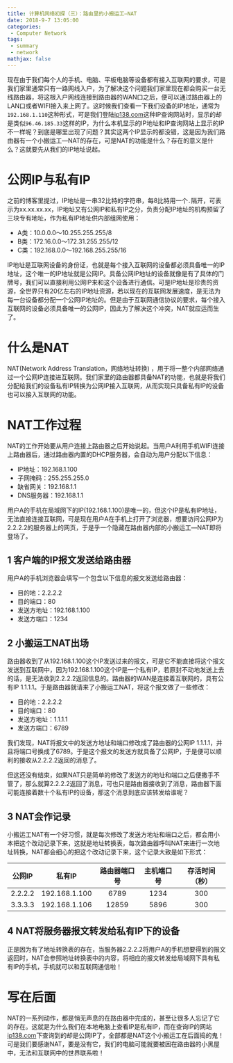```yaml
---
title: 计算机网络初探（三）：路由里的小搬运工—NAT
date: 2018-9-7 13:05:00
categories:
 - Computer Network
tags: 
 - summary
 - network
mathjax: false
---
```


现在由于我们每个人的手机、电脑、平板电脑等设备都有接入互联网的要求，可是我们家里通常只有一路网线入户，为了解决这个问题我们家里现在都会购买一台无线路由器，将这根入户网线连接到路由器的WAN口之后，便可以通过路由器上的LAN口或者WIFI接入来上网了。这时候我们查看一下我们设备的IP地址，通常为`192.168.1.110`这种形式，可是我们登陆[ip138.com](http://ip138.com)这种IP查询网站时，显示的却是类似`96.46.185.33`这样的IP，为什么本机显示的IP地址和IP查询网站上显示的IP不一样呢？到底是哪里出现了问题？其实这两个IP显示的都没错，这是因为我们路由器有一个小搬运工—NAT的存在，可是NAT的功能是什么？存在的意义是什么？这就要先从我们的IP地址说起。

# 公网IP与私有IP

之前的博客里提过，IP地址是一串32比特的字符串，每8比特用一个`.`隔开，可表示为xx.xx.xx.xx，IP地址又有公网IP和私有IP之分，负责分配IP地址的机构预留了三块专有地址，作为私有IP地址供内部组网使用：

- A类：10.0.0.0～10.255.255.255/8
- B类：172.16.0.0～172.31.255.255/12
- C类：192.168.0.0～192.168.255.255/16

IP地址是互联网设备的身份证，也就是每个接入互联网的设备都必须具备唯一的IP地址，这个唯一的IP地址就是公网IP。具备公网IP地址的设备就像是有了具体的门牌号，我们可以直接利用公网IP来和这个设备进行通信。可是IP地址是珍贵的资源，全世界只有20亿左右的IP地址资源，若以现在的互联网发展速度，是无法为每一台设备都分配一个公网IP地址的。但是由于互联网通信协议的要求，每个接入互联网的设备必须具备唯一的公网IP，因此为了解决这个冲突，NAT就应运而生了。


# 什么是NAT

NAT(Network Address Translation，网络地址转换) ，用于将一整个内部网络通过一个公网IP连接进互联网。我们家里的路由器都具备NAT的功能，也就是将我们分配给我们的设备私有IP转换为公网IP接入互联网，从而实现只具备私有IP的设备也可以接入互联网的功能。

# NAT工作过程

NAT的工作开始要从用户连接上路由器之后开始说起。当用户A利用手机WIFI连接上路由器后，通过路由器内置的DHCP服务器，会自动为用户分配以下信息：

- IP地址：192.168.1.100
- 子网掩码：255.255.255.0
- 缺省网关：192.168.1.1
- DNS服务器：192.168.1.1

用户A的手机在局域网下的IP(192.168.1.100)是唯一的，但这个IP是私有IP地址，无法直接连接互联网，可是现在用户A在手机上打开了浏览器，想要访问公网IP为2.2.2.2的服务器上的网页，于是乎一个隐藏在路由器内部的小搬运工—NAT即将登场了。

## 1 客户端的IP报文发送给路由器

用户A的手机浏览器会填写一个包含以下信息的报文发送给路由器：

- 目的地：2.2.2.2
- 目的端口：80
- 发送方地址：192.168.1.100
- 发送方端口：1234

## 2 小搬运工NAT出场

路由器收到了从192.168.1.100这个IP发送过来的报文，可是它不能直接将这个报文发送到互联网中，因为192.168.1.100这个IP是一个私有IP，若原封不动地发送上去的话，是无法收到2.2.2.2返回信息的。路由器的WAN是连接着互联网的，具有公有IP 1.1.1.1。于是路由器就请来了小搬运工NAT，将这个报文做了一些修改：

- 目的地：2.2.2.2
- 目的端口：80
- 发送方地址：1.1.1.1
- 发送方端口：6789

我们发现，NAT将报文中的发送方地址和端口修改成了路由器的公网IP 1.1.1.1，并且将端口号换成了6789。于是这个报文的发送方就具备了公网IP，于是便可以顺利的接收从2.2.2.2返回的消息了。

但这还没有结束，如果NAT只是简单的修改了发送方的地址和端口之后便撒手不管了，那么就算2.2.2.2返回了消息，可也只是路由器接收到了消息，路由器下面可能连接着数十个私有IP的设备，那这个消息到底应该转发给谁呢？

## 3 NAT会作记录

小搬运工NAT有一个好习惯，就是每次修改了发送方地址和端口之后，都会用小本把这个改动记录下来，这就是地址转换表，每次路由器呼叫NAT来进行一次地址转换，NAT都会细心的把这个改动记录下来，这个记录大致是如下形式：

|    公网IP |    私有IP  | 路由器端口号 |主机端口号|存活时间（秒）|
| :---: | :---: |   :---:   |  :---: | :---: |
|  2.2.2.2  |  192.168.1.100   | 6789 | 1234 | 300 |
|  3.3.3.3  |   192.168.1.106  | 12859| 5896 | 300 |

## 4 NAT将服务器报文转发给私有IP下的设备

正是因为有了地址转换表的存在，当服务器2.2.2.2将用户A的手机想要得到的报文返回时，NAT会参照地址转换表中的内容，将相应的报文转发给局域网下具有私有IP的手机，手机就可以和互联网通信啦！

# 写在后面

NAT的一系列动作，都是悄无声息的在路由器中完成的，甚至让很多人忘记了它的存在。这就是为什么我们在本地电脑上查看IP是私有IP，而在查询IP的网站[ip138.com](http://ip138.com)下查询到的却是公网IP了，全部都是NAT这个小搬运工在后面捣的鬼！可是我们要感谢NAT，要是没有它，我们的电脑可能就要被困在路由器的小黑屋中，无法和互联网中的世界联系啦！